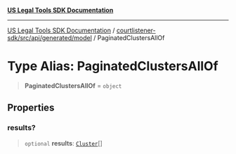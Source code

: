[**US Legal Tools SDK Documentation**](../../../../../../README.md)

***

[US Legal Tools SDK Documentation](../../../../../../README.md) / [courtlistener-sdk/src/api/generated/model](../README.md) / PaginatedClustersAllOf

# Type Alias: PaginatedClustersAllOf

> **PaginatedClustersAllOf** = `object`

## Properties

### results?

> `optional` **results**: [`Cluster`](../interfaces/Cluster.md)[]
